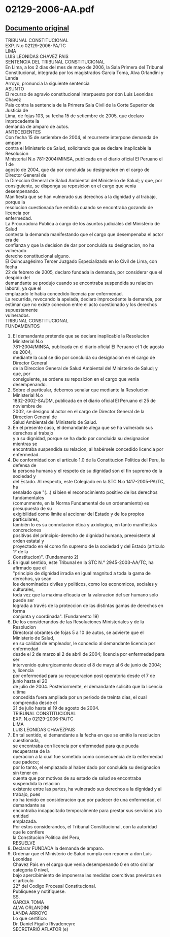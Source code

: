 
02129-2006-AA.pdf
=================
  
[Documento original](https://tc.gob.pe/jurisprudencia/2006/02129-2006-AA.pdf)  
---  
TRIBUNAL CONSTITUCIONAL  
EXP. N.o 02129-2006-PA/TC  
LIMA  
LUIS LEONIDAS CHAVEZ PAIS  
SENTENCIA DEL TRIBUNAL CONSTITUCIONAL  
En Lima, a los 2 dias del mes de mayo de 2006, la Sala Primera del Tribunal  
Constitucional, integrada por los magistrados Garcia Toma, Alva Orlandini y Landa  
Arroyo, pronuncia la siguiente sentencia  
ASUNTO  
El recurso de agravio constitucional interpuesto por don Luis Leonidas Chavez  
Pais contra la sentencia de la Primera Sala Civil de la Corte Superior de Justicia de  
Lima, de fojas 103, su fecha 15 de setiembre de 2005, que declaro improcedente la  
demanda de amparo de autos.  
ANTECEDENTES  
Con fecha 15 de setiembre de 2004, el recurrente interpone demanda de amparo  
contra el Ministerio de Salud, solicitando que se declare inaplicable la Resolucion  
Ministerial N.o 781-2004/MINSA, publicada en el diario oficial El Peruano el 1 de  
agosto de 2004, que da por concluida su designacion en el cargo de Director General de  
la Direccion General de Salud Ambiental del Ministerio de Salud; y que, por  
consiguiente, se disponga su reposicion en el cargo que venia desempenando.  
Manifiesta que se han vulnerado sus derechos a la dignidad y al trabajo, porque la  
resolucion cuestionada fue emitida cuando se encontraba gozando de licencia por  
enfermedad.  
La Procuradora Publica a cargo de los asuntos judiciales del Ministerio de Salud  
contesta la demanda manifestando que el cargo que desempenaba el actor era de  
confianza y que la decision de dar por concluida su designacion, no ha vulnerado  
derecho constitucional alguno.  
El Quincuagésimo Tercer Juzgado Especializado en lo Civil de Lima, con fecha  
22 de febrero de 2005, declaro fundada la demanda, por considerar que el despido del  
demandante se produjo cuando se encontraba suspendida su relacion laboral, ya que el  
emplazado le habia concedido licencia por enfermedad.  
La recurrida, revocando la apelada, declaro improcedente la demanda, por  
estimar que no existe conexion entre el acto cuestionado y los derechos supuestamente  
vulnerados.  
TRIBUNAL CONSTITUCIONAL  
FUNDAMENTOS  
1. El demandante pretende que se declare inaplicable la Resolucion Ministerial N.o  
781-2004/MINSA, publicada en el diario oficial El Peruano el 1 de agosto de 2004,  
mediante la cual se dio por concluida su designacion en el cargo de Director General  
de la Direccion General de Salud Ambiental del Ministerio de Salud; y que, por  
consiguiente, se ordene su reposicion en el cargo que venia desempenando.  
2. Sobre el particular, debemos senalar que mediante la Resolucion Ministerial N.o  
1832-2002-SA/DM, publicada en el diario oficial El Peruano el 25 de noviembre de  
2002, se designo al actor en el cargo de Director General de la Direccion General de  
Salud Ambiental del Ministerio de Salud.  
3. En el presente caso, el demandante alega que se ha vulnerado sus derechos al trabajo  
y a su dignidad, porque se ha dado por concluida su designacion mientras se  
encontraba suspendida su relacion, al habérsele concedido licencia por enfermedad.  
4. De conformidad con el articulo 1.0 de la Constitucion Politica del Peru, la defensa de  
la persona humana y el respeto de su dignidad son el fin supremo de la sociedad y  
del Estado. Al respecto, este Colegiado en la STC N.o 1417-2005-PA/TC, ha  
senalado que "(...) si bien el reconocimiento positivo de los derechos fundamentales  
(comunmente, en la Norma Fundamental de un ordenamiento) es presupuesto de su  
exigibilidad como limite al accionar del Estado y de los propios particulares,  
también lo es su connotacion ética y axiologica, en tanto manifiestas concreciones  
positivas del principio-derecho de dignidad humana, preexistente al orden estatal y  
proyectado en él como fin supremo de la sociedad y del Estado (articulo 1° de la  
Constitucion)". (Fundamento 2)  
5. En igual sentido, este Tribunal en la STC N.° 2945-2003-AA/TC, ha afirmado que el  
"principio de dignidad irradia en igual magnitud a toda la gama de derechos, ya sean  
los denominados civiles y politicos, como los economicos, sociales y culturales,  
toda vez que la maxima eficacia en la valoracion del ser humano solo puede ser  
lograda a través de la proteccion de las distintas gamas de derechos en forma  
conjunta y coordinada". (Fundamento 19)  
6. De los considerandos de las Resoluciones Ministeriales y de la Resolucion  
Directoral obrantes de fojas 5 a 10 de autos, se advierte que el Ministerio de Salud,  
en su calidad de empleador, le concedio al demandante licencia por enfermedad  
desde el 2 de marzo al 2 de abril de 2004; licencia por enfermedad para ser  
intervenido quirurgicamente desde el 8 de mayo al 6 de junio de 2004; y, licencia  
por enfermedad para su recuperacion post operatoria desde el 7 de junio hasta el 20  
de julio de 2004. Posteriormente, el demandante solicito que la licencia ultima  
concedida fuera ampliada por un periodo de treinta dias, el cual comprendia desde el  
21 de julio hasta el 19 de agosto de 2004.  
TRIBUNAL CONSTITUCIONAL  
EXP. N.o 02129-2006-PA/TC  
LIMA  
LUIS LEONIDAS CHAVEZPAIS  
7. En tal sentido, el demandante a la fecha en que se emitio la resolucion cuestionada,  
se encontraba con licencia por enfermedad para que pueda recuperarse de la  
operacion a la cual fue sometido como consecuencia de la enfermedad que padece;  
por lo tanto, el emplazado al haber dado por concluida su designacion sin tener en  
cuenta que por motivos de su estado de salud se encontraba suspendida la relacion  
existente entre las partes, ha vulnerado sus derechos a la dignidad y al trabajo, pues  
no ha tenido en consideracion que por padecer de una enfermedad, el demandante se  
encontraba incapacitado temporalmente para prestar sus servicios a la entidad  
emplazada.  
Por estos considerandos, el Tribunal Constitucional, con la autoridad que le confiere  
la Constitucion Politica del Peru,  
RESUELVE  
1. Declarar FUNDADA la demanda de amparo.  
2. Ordenar que el Ministerio de Salud cumpla con reponer a don Luis Leonidas  
Chavez Pais en el cargo que venia desempenando 0 en otro similar categoria 0 nivel,  
bajo apercibimiento de imponerse las medidas coercitivas previstas en el articulo  
22° del Codigo Procesal Constitucional.  
Publiquese y notifiquese.  
SS.  
GARCIA TOMA  
ALVA ORLANDINI  
LANDA ARROYO  
Lo que certifico:  
Dr. Daniel Figallo Rivadeneyre  
SECRETARIO AFLATOR (e)